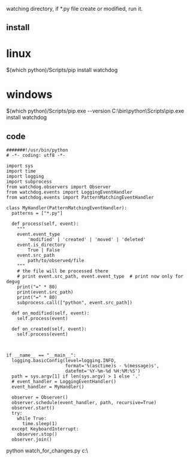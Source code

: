 
watching directory, if *.py file create or modified, run it.

## install

# linux
$(which python)/Scripts/pip install watchdog

# windows
$(which python)/Scripts/pip.exe --version
C:\bin\python\Scripts\pip.exe install watchdog

## code

```python:pywatcher
#######!/usr/bin/python
# -*- coding: utf8 -*-

import sys
import time
import logging
import subprocess
from watchdog.observers import Observer
from watchdog.events import LoggingEventHandler
from watchdog.events import PatternMatchingEventHandler

class MyHandler(PatternMatchingEventHandler):
  patterns = ["*.py"]

  def process(self, event):
    """
    event.event_type
        'modified' | 'created' | 'moved' | 'deleted'
    event.is_directory
        True | False
    event.src_path
        path/to/observed/file
    """
    # the file will be processed there
    # print event.src_path, event.event_type  # print now only for degug
    print("=" * 80)
    print(event.src_path)
    print("=" * 80)
    subprocess.call(["python", event.src_path])

  def on_modified(self, event):
    self.process(event)

  def on_created(self, event):
    self.process(event)



if __name__ == "__main__":
  logging.basicConfig(level=logging.INFO,
                      format='%(asctime)s - %(message)s',
                      datefmt='%Y-%m-%d %H:%M:%S')
  path = sys.argv[1] if len(sys.argv) > 1 else '.'
  # event_handler = LoggingEventHandler()
  event_handler = MyHandler()

  observer = Observer()
  observer.schedule(event_handler, path, recursive=True)
  observer.start()
  try:
    while True:
      time.sleep(1)
  except KeyboardInterrupt:
    observer.stop()
  observer.join()

```


python watch_for_changes.py c:\

